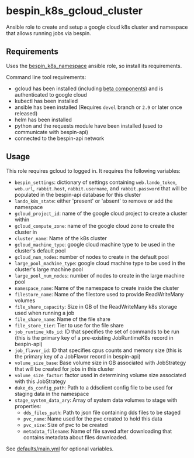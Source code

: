# bespin\_k8s\_gcloud\_cluster

Ansible role to create and setup a google cloud k8s cluster and namespace that allows running jobs via bespin.

## Requirements

Uses the [bespin_k8s_namespace](../bespin_k8s_namespace/README.md) ansible role, so install its requirements.

Command line tool requirements:
- gcloud has been installed (including [beta components](https://cloud.google.com/sdk/gcloud/reference/components/install)) and is authenticated to google cloud
- kubectl has been installed
- ansible has been installed (Requires `devel` branch or `2.9` or later once released)
- helm has been installed
- python and the requests module have been installed (used to communicate with bespin-api)
- connected to the bespin-api network

## Usage

This role requires gcloud to logged in.
It requires the following variables:
- `bespin_settings`: dictionary of settings containing `web.lando_token`, `web.url`, `rabbit.host`, `rabbit.username`, and `rabbit.password` that will be populated in the bespin-api database for this cluster
- `lando_k8s_state`: either 'present' or 'absent' to remove or add the namespace
- `gcloud_project_id`: name of the google cloud project to create a cluster within
- `gcloud_compute_zone`: name of the google cloud zone to create the cluster in
- `cluster_name`: Name of the k8s cluster
- `gcloud_machine_type`: google cloud machine type to be used in the cluster's default pool
- `gcloud_num_nodes`: number of nodes to create in the default pool
- `large_pool_machine_type`: google cloud machine type to be used in the cluster's large machine pool
- `large_pool_num_nodes`: number of nodes to create in the large machine pool
- `namespace_name`: Name of the namespace to create inside the cluster
- `filestore_name`: Name of the filestore used to provide ReadWriteMany volumes
- `file_share_capacity`: Size in GB of the ReadWriteMany k8s storage used when running a job
- `file_share_name`: Name of the file share
- `file_store_tier`: Tier to use for the file share
- `job_runtime_k8s_id`: ID that specifies the set of commands to be run (this is the primary key of a pre-existing JobRuntimeK8s record in bespin-api)
- `job_flavor_id`: ID that specifies cpus counts and memory size (this is the primary key of a JobFlavor record in bespin-api)
- `volume_size_base`: Base volume size in GB associated with JobStrategy that will be created for jobs in this cluster
- `volume_size_factor`: factor used in determining volume size associated with this JobStrategy
- `duke_ds_config_path`: Path to a ddsclient config file to be used for staging data in the namespace
- `stage_system_data_ary`: Array of system data volumes to stage with properties:
  - `dds_files_path`: Path to json file containing dds files to be staged
  - `pvc_name`: Name used for the pvc created to hold this data
  - `pvc_size`: Size of pvc to be created
  - `metadata_filename`: Name of file saved after downloading that contains metadata about files downloaded.

See [defaults/main.yml](defaults/main.yml) for optional variables.
